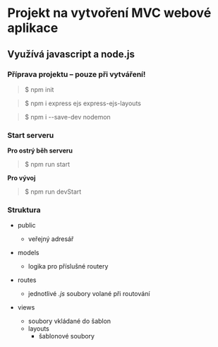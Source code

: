 # Projekt na vytvoření MVC webové aplikace
## Využívá javascript a node.js

### Příprava projektu – pouze při vytváření!

>$ npm init

>$ npm i express ejs express-ejs-layouts

>$ npm i --save-dev nodemon

### Start serveru

**Pro ostrý běh serveru**

>$ npm run start 

**Pro vývoj**

>$ npm run devStart

### Struktura

- public
   - veřejný adresář

- models
   - logika pro příslušné routery

- routes
   - jednotlivé *.js* soubory volané při routování

- views
   - soubory vkládané do šablon
   - layouts
      - šablonové soubory

   








